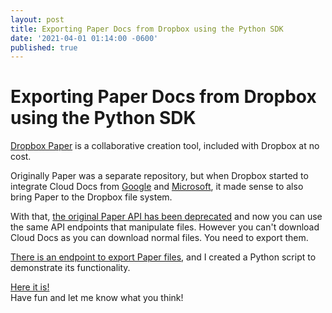 ```yaml
---
layout: post
title: Exporting Paper Docs from Dropbox using the Python SDK
date: '2021-04-01 01:14:00 -0600'
published: true
---
```

Exporting Paper Docs from Dropbox using the Python SDK
======================================================
[Dropbox Paper](https://www.dropbox.com/lp/create-docs-online) is a collaborative creation tool, included with Dropbox at no cost.  


Originally Paper was a separate repository, but when Dropbox started to integrate Cloud Docs from [Google](https://blog.dropbox.com/topics/product-tips/google-docs-sheets-slides) and [Microsoft](https://blog.dropbox.com/topics/product/dropbox-and-office-online), it made sense to also bring Paper to the Dropbox file system.


With that, [the original Paper API has been deprecated](https://developers.dropbox.com/paper-migration-guide) and now you can use the same API endpoints that manipulate files. However you can't download Cloud Docs as you can download normal files. You need to export them.  


[There is an endpoint to export Paper files](https://dropbox.tech/developers/new-paper-endpoints-released-in-preview), and I created a Python script to demonstrate its functionality.  


[Here it is!](https://github.com/dropbox/DropboxBusinessScripts/blob/master/Paper/paper-export.py)  
Have fun and let me know what you think!
